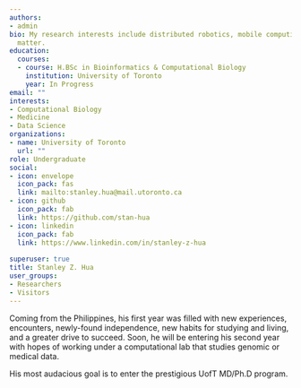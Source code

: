 ```yaml
---
authors:
- admin
bio: My research interests include distributed robotics, mobile computing and programmable
  matter.
education:
  courses:
  - course: H.BSc in Bioinformatics & Computational Biology
    institution: University of Toronto
    year: In Progress
email: ""
interests:
- Computational Biology
- Medicine
- Data Science
organizations:
- name: University of Toronto
  url: ""
role: Undergraduate
social:
- icon: envelope
  icon_pack: fas
  link: mailto:stanley.hua@mail.utoronto.ca
- icon: github
  icon_pack: fab
  link: https://github.com/stan-hua
- icon: linkedin
  icon_pack: fab
  link: https://www.linkedin.com/in/stanley-z-hua
  
superuser: true
title: Stanley Z. Hua
user_groups:
- Researchers
- Visitors
---
```


Coming from the Philippines, his first year was filled with new experiences, encounters, newly-found independence, new habits for studying and living, and a greater drive to succeed. Soon, he will be entering his second year with hopes of working under a computational lab that studies genomic or medical data.

His most audacious goal is to enter the prestigious UofT MD/Ph.D program.


